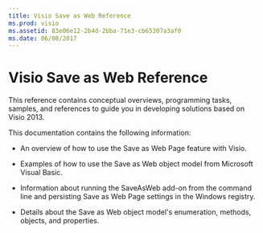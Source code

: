 ```yaml
---
title: Visio Save as Web Reference
ms.prod: visio
ms.assetid: 83e06e12-2b4d-2bba-71e3-cb65307a3af0
ms.date: 06/08/2017
---
```



# Visio Save as Web Reference

This reference contains conceptual overviews, programming tasks, samples, and references to guide you in developing solutions based on Visio 2013.

This documentation contains the following information:

- An overview of how to use the Save as Web Page feature with Visio.
    
- Examples of how to use the Save as Web object model from Microsoft Visual Basic.
    
- Information about running the SaveAsWeb add-on from the command line and persisting Save as Web Page settings in the Windows registry.
    
- Details about the Save as Web object model's enumeration, methods, objects, and properties.
    

